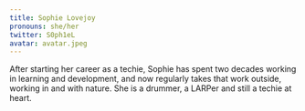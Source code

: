 ```yaml
---
title: Sophie Lovejoy
pronouns: she/her
twitter: S0ph1eL
avatar: avatar.jpeg
---
```


After starting her career as a techie, Sophie has spent two decades working in learning and development, and now regularly takes that work outside, working in and with nature. She is a drummer, a LARPer and still a techie at heart.